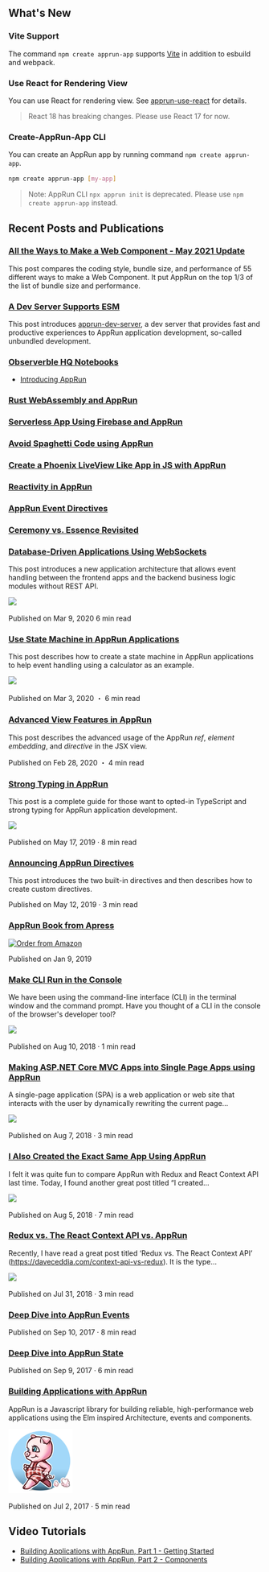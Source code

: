 ## What's New

### Vite Support

The command `npm create apprun-app` supports [Vite](https://vitejs.dev/) in addition to esbuild and webpack.

### Use React for Rendering View

You can use React for rendering view. See [apprun-use-react](https://github.com/yysun/apprun-use-react) for details.

> React 18 has breaking changes. Please use React 17 for now.

### Create-AppRun-App CLI

You can create an AppRun app by running command `npm create apprun-app`.

```sh
npm create apprun-app [my-app]
```

> Note: AppRun CLI `npx apprun init` is deprecated. Please use `npm create apprun-app` instead.


## Recent Posts and Publications

### [All the Ways to Make a Web Component - May 2021 Update](https://webcomponents.dev/blog/all-the-ways-to-make-a-web-component/)

This post compares the coding style, bundle size, and performance of 55 different ways to make a Web Component. It put AppRun on the top 1/3 of the list of bundle size and performance.


### [A Dev Server Supports ESM](https://dev.to/yysun/a-dev-server-supports-esm-3cea)

This post introduces [apprun-dev-server](https://dev.to/yysun/a-dev-server-supports-esm-3cea), a dev server that provides fast and productive experiences to AppRun application development, so-called unbundled development.

### [Observerble HQ Notebooks](https://observablehq.com/@yysun)

* [Introducing AppRun](https://observablehq.com/@yysun/introducing-apprun)

### [Rust WebAssembly and AppRun](https://dev.to/yysun/rust-webassembly-and-apprun-3bei)

### [Serverless App Using Firebase and AppRun](https://dev.to/yysun/serverless-app-on-firebase-using-apprun-1k46)

### [Avoid Spaghetti Code using AppRun](https://dev.to/yysun/apprun-helps-to-avoid-spaghetti-code-1835)

### [Create a Phoenix LiveView Like App in JS with AppRun](https://dev.to/yysun/create-a-phoenix-liveview-like-app-in-js-with-apprun-dc8)

### [Reactivity in AppRun](https://dev.to/yysun/reactivity-in-apprun-31po)

### [AppRun Event Directives](https://dev.to/yysun/apprun-events-directives-4jph)

### [Ceremony vs. Essence Revisited](https://dev.to/yysun/ceremony-vs-essence-revisited-5e77)

### [Database-Driven Applications Using WebSockets](https://dev.to/yysun/database-driven-applications-using-websockets-2b9o)

This post introduces a new application architecture that allows event handling between the frontend apps and the backend business logic modules without REST API.

![](https://res.cloudinary.com/practicaldev/image/fetch/s--ydBm2YgN--/c_limit%2Cf_auto%2Cfl_progressive%2Cq_auto%2Cw_880/https://github.com/yysun/apprun-websockets-sqlite/raw/master/architecture-new.png)

Published on Mar 9, 2020 6 min read

### [Use State Machine in AppRun Applications](https://dev.to/yysun/use-state-machine-in-apprun-applications-odo)

This post describes how to create a state machine in AppRun applications to help event handling using a calculator as an example.

![](https://dev-to-uploads.s3.amazonaws.com/i/fp4aodv0sdnbkosvuxgt.png)

Published on Mar 3, 2020 ・ 6 min read

### [Advanced View Features in AppRun](https://dev.to/yysun/advanced-view-features-in-apprun-17g5)

This post describes the advanced usage of the AppRun _ref_, _element embedding_, and _directive_ in the JSX view.

Published on Feb 28, 2020 ・ 4 min read

### [Strong Typing in AppRun](https://medium.com/@yiyisun/strong-typing-in-apprun-78520be329c1)

This post is a complete guide for those want to opted-in TypeScript and strong typing for AppRun application development.

![](https://cdn-images-1.medium.com/max/1600/1*RY-DEfVgOjj_clIEW4HeTA.png)

Published on May 17, 2019 · 8 min read

### [Announcing AppRun Directives](https://medium.com/@yiyisun/announcing-apprun-directives-6a063f88379c)

This post introduces the two built-in directives and then describes how to create custom directives.

Published on May 12, 2019 · 3 min read

### [AppRun Book from Apress](https://www.amazon.com/Practical-Application-Development-AppRun-High-Performance/dp/1484240685/)

[![Order from Amazon](https://camo.githubusercontent.com/99fad1f024c274a3d752a1583cf125037583811c/68747470733a2f2f696d616765732e737072696e6765722e636f6d2f7367772f626f6f6b732f6d656469756d2f393738313438343234303638372e6a7067)](https://www.amazon.com/Practical-Application-Development-AppRun-High-Performance/dp/1484240685/)

Published on Jan 9, 2019

### [Make CLI Run in the Console](https://dev.to/yysun/make-cli-run-in-the-console-42ho)

We have been using the command-line interface (CLI) in the terminal window and the command prompt. Have you thought of a CLI in the console of the browser's developer tool?

![](https://res.cloudinary.com/practicaldev/image/fetch/s--5p8ESaes--/c_limit%2Cf_auto%2Cfl_progressive%2Cq_auto%2Cw_880/https://thepracticaldev.s3.amazonaws.com/i/khumq8np94i5uwo9bwn1.png)

Published on Aug 10, 2018 · 1 min read

### [Making ASP.NET Core MVC Apps into Single Page Apps using AppRun](https://medium.com/@yiyisun/making-asp-net-core-mvc-apps-into-single-page-apps-using-apprun-e1ae4dbc60da)

A single-page application (SPA) is a web application or web site that interacts with the user by dynamically rewriting the current page…

![](https://cdn-images-1.medium.com/max/1600/1*1ZtgK-R4YDb8P4ahLq60Hg.png)

Published on Aug 7, 2018 · 3 min read

### [I Also Created the Exact Same App Using AppRun](https://medium.com/@yiyisun/i-also-created-the-exact-same-app-using-apprun-dd1860cb8112)

I felt it was quite fun to compare AppRun with Redux and React Context API last time. Today, I found another great post titled “I created…

![](https://cdn-images-1.medium.com/max/1600/1*DWsG3B2utcEmD1rKSbIVpA.png)

Published on Aug 5, 2018 · 7 min read

### [Redux vs. The React Context API vs. AppRun](https://medium.com/@yiyisun/redux-vs-the-react-context-api-vs-apprun-f324bee8cbbf)
Recently, I have read a great post titled ‘Redux vs. The React Context API’ (https://daveceddia.com/context-api-vs-redux). It is the type…

![](https://cdn-images-1.medium.com/max/1600/1*_bvkERxKewur67C5zowOBQ.png)

Published on Jul 31, 2018 · 3 min read

### [Deep Dive into AppRun Events](https://medium.com/@yiyisun/deep-dive-into-apprun-events-1650dc7811ea)
Published on Sep 10, 2017 · 8 min read

### [Deep Dive into AppRun State](https://medium.com/@yiyisun/deep-dive-into-apprun-state-3d6fb58b1521)
Published on Sep 9, 2017 · 6 min read

### [Building Applications with AppRun](https://medium.com/@yiyisun/building-applications-with-apprun-d103cd461bae)

AppRun is a Javascript library for building reliable, high-performance web applications using the Elm inspired Architecture, events and components.

![](logo.png)

Published on Jul 2, 2017 · 5 min read


## Video Tutorials

* [Building Applications with AppRun, Part 1 - Getting Started](https://www.youtube.com/watch?v=RuRmXEN2-xI)
* [Building Applications with AppRun, Part 2 - Components](https://www.youtube.com/watch?v=qkP6HvZmhtY)


